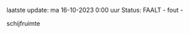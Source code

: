 laatste update: 
ma 16-10-2023  0:00   uur 
Status: FAALT - fout - 
<div class="service R">schijfruimte</div>